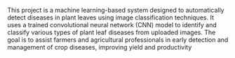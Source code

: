 This project is a machine learning-based system designed to automatically detect diseases in plant leaves using image classification techniques. It uses a trained convolutional neural network (CNN) model to identify and classify various types of plant leaf diseases from uploaded images. The goal is to assist farmers and agricultural professionals in early detection and management of crop diseases, improving yield and productivity
